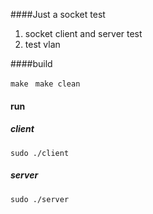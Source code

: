 ####Just a socket test

1. socket client and server test
2. test vlan

####build

`make ` 
`make clean`

#### run

##### client

`sudo ./client`

##### server

`sudo ./server`

